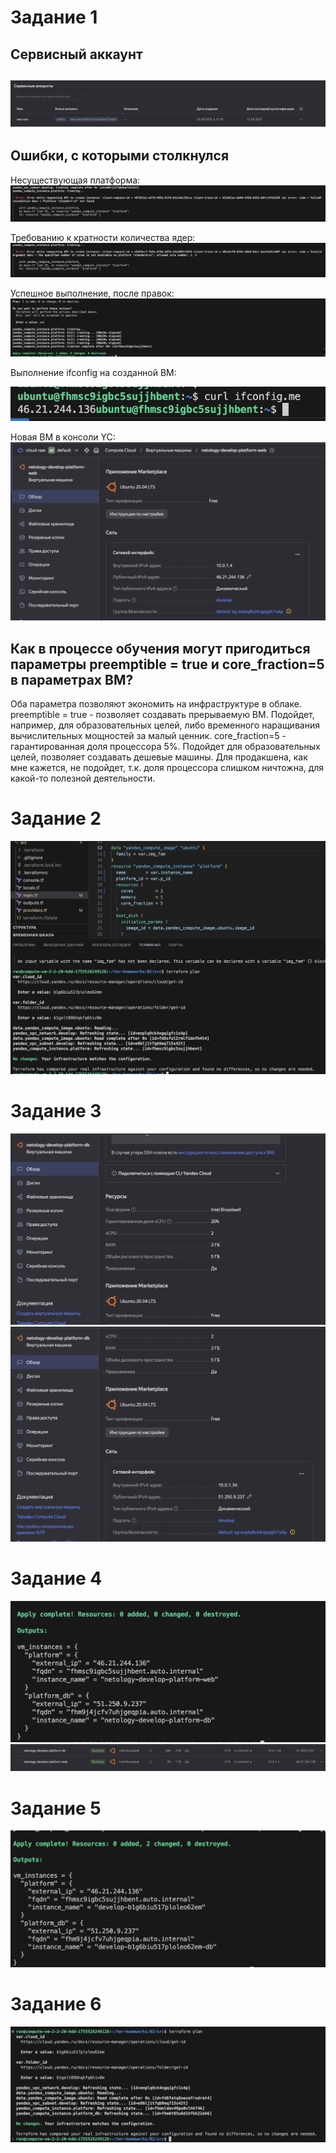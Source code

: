 # Задание 1
## Сервисный аккаунт
![](./image0.png)
---
## Ошибки, с которыми столкнулся

Несуществующая платформа:
![img1](./image1.png)

Требованию к кратности количества ядер:
![img2](./image2.png)

Успешное выполнение, после правок:
![img3](./image3.png)

Выполнение ifconfig на созданной ВМ:

![img4](./image4.png)

Новая ВМ в консоли YC:
![img5](./image5.png)

## Как в процессе обучения могут пригодиться параметры preemptible = true и core_fraction=5 в параметрах ВМ?
Оба параметра позволяют экономить на инфраструктуре в облаке.
preemptible = true - позволяет создавать прерываемую ВМ. Подойдет, например, для образовательных целей, либо временного наращивания вычислительных мощностей за малый ценник.
core_fraction=5 - гарантированная доля процессора 5%. Подойдет для образовательных целей, позволяет создавать дешевые машины. Для продакшена, как мне кажется, не подойдет, т.к. доля процессора слишком ничтожна, для какой-то полезной деятельности.

# Задание 2
![img6](./image6.png)

# Задание 3
![img7](./image7.png)
![img8](./image8.png)

# Задание 4
![img9](./image9.png)
![img10](./image10.png)

# Задание 5
![img11](./image11.png)

# Задание 6
![img12](./image12.png)